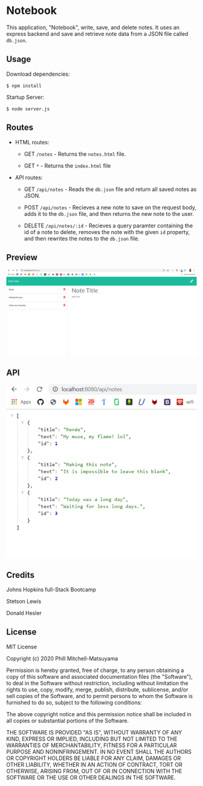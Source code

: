 # Notebook

This application, "Notebook", write, save, and delete notes. It uses an express backend and save and retrieve note data from a JSON file called `db.json`.

## Usage
Download dependencies:
```
$ npm install
```

Startup Server:
```
$ node server.js
```

## Routes
* HTML routes:

  * GET `/notes` - Returns the `notes.html` file.

  * GET `*` - Returns the `index.html` file

* API routes:

  * GET `/api/notes` - Reads the `db.json` file and return all saved notes as JSON.

  * POST `/api/notes` - Recieves a new note to save on the request body, adds it to the `db.json` file, and then returns the new note to the user.

  * DELETE `/api/notes/:id` - Recieves a query paramter containing the id of a note to delete, removes the note with the given `id` property, and then rewrites the notes to the `db.json` file.

## Preview
<img alt="Notes Preview" src="public/assets/images/notesPreview.png">  

  
## API
<img alt="Preview" src="public/assets/images/apiPreview.png">
  
## Credits
Johns Hopkins full-Stack Bootcamp

Stetson Lewis

Donald Hesler

## License

MIT License

Copyright (c) 2020 Phill Mitchell-Matsuyama

Permission is hereby granted, free of charge, to any person obtaining a copy
of this software and associated documentation files (the "Software"), to deal
in the Software without restriction, including without limitation the rights
to use, copy, modify, merge, publish, distribute, sublicense, and/or sell
copies of the Software, and to permit persons to whom the Software is
furnished to do so, subject to the following conditions:

The above copyright notice and this permission notice shall be included in all
copies or substantial portions of the Software.

THE SOFTWARE IS PROVIDED "AS IS", WITHOUT WARRANTY OF ANY KIND, EXPRESS OR
IMPLIED, INCLUDING BUT NOT LIMITED TO THE WARRANTIES OF MERCHANTABILITY,
FITNESS FOR A PARTICULAR PURPOSE AND NONINFRINGEMENT. IN NO EVENT SHALL THE
AUTHORS OR COPYRIGHT HOLDERS BE LIABLE FOR ANY CLAIM, DAMAGES OR OTHER
LIABILITY, WHETHER IN AN ACTION OF CONTRACT, TORT OR OTHERWISE, ARISING FROM,
OUT OF OR IN CONNECTION WITH THE SOFTWARE OR THE USE OR OTHER DEALINGS IN THE
SOFTWARE.
